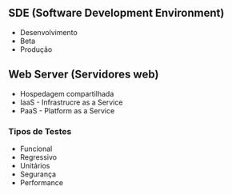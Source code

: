 
## SDE (Software Development Environment)
- Desenvolvimento
- Beta
- Produção

## Web Server (Servidores web)
- Hospedagem compartilhada
- IaaS - Infrastrucre as a Service
- PaaS - Platform as a Service

### Tipos de Testes
- Funcional
- Regressivo
- Unitários
- Segurança
- Performance